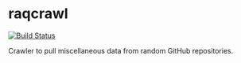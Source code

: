 # raqcrawl
[![Build Status](https://travis-ci.org/Continuous-Delivery-Machines/raqcrawl.svg?branch=master)](https://travis-ci.org/Continuous-Delivery-Machines/raqcrawl)

Crawler to pull miscellaneous data from random GitHub repositories.
